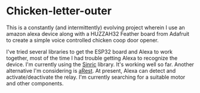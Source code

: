 # Chicken-letter-outer
This is a constantly (and intermittently) evolving project wherein I use an amazon alexa device along with a HUZZAH32 Feather board from Adafruit to create a simple voice controlled chicken coop door opener. 

I've tried several libraries to get the ESP32 board and Alexa to work together, most of the time I had trouble getting Alexa to recognize the device. I'm currently using the [Sinric](https://github.com/kakopappa/sinric) library. It's working well so far. Another alternative I'm considering is [aRest](https://github.com/marcoschwartz/aREST). At present, Alexa can detect and activate/deactivate the relay. I'm currently searching for a suitable motor and other components. 
